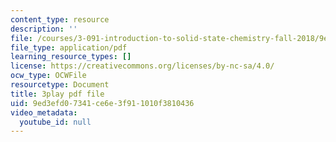 ```yaml
---
content_type: resource
description: ''
file: /courses/3-091-introduction-to-solid-state-chemistry-fall-2018/9ed3efd07341ce6e3f911010f3810436_-qwVo9RrMl4.pdf
file_type: application/pdf
learning_resource_types: []
license: https://creativecommons.org/licenses/by-nc-sa/4.0/
ocw_type: OCWFile
resourcetype: Document
title: 3play pdf file
uid: 9ed3efd0-7341-ce6e-3f91-1010f3810436
video_metadata:
  youtube_id: null
---
```

